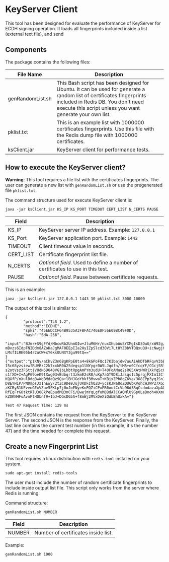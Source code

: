 # KeyServer Client 

This tool has been designed for evaluate the performance of KeyServer for ECDH signing operation. It loads all fingerprints included inside a list (external text file), and send

## Components

The package contains the following files:

 File Name        | Description
----------------- | ---------------------------------------
 genRandomList.sh | This Bash script has been designed for Ubuntu. It can be used for generate a random list of certificates fingerprints included in Redis DB. You don't need execute this script unless you want generate your own list.
 pklist.txt       | This is an example list with 1000000 certificates fingerprints. Use this file with the Redis dump file with 1000000 certificates.
 ksClient.jar    | KeyServer client for performance tests.


## How to execute the KeyServer client?

**Warning**: This tool requires a file list with the certificates fingerprints. The user can generate a new list with `genRandomList.sh` or use the pregenerated file `pklist.txt`.

The command structure used for execute KeyServer client is:

```
java -jar ksClient.jar KS_IP KS_PORT TIMEOUT CERT_LIST N_CERTS PAUSE
```

Field        | Description
------------ | -------------------------------------------
 KS_IP       | KeyServer server IP address. Example: `127.0.0.1`
 KS_Port     | KeyServer application port. Example: `1443`
 TIMEOUT     | Client timeout value in seconds.
 CERT_LIST   | Certificate fingerprint list file.
 N_CERTS     | *Optional field*. Used to define a number of certificates to use in this test.
 PAUSE       | *Optional field*. Pause between certificate requests.


This is an example:

```
java -jar ksClient.jar 127.0.0.1 1443 30 pklist.txt 3000 10000
```


The output of this tool is similar to:

```
{
        "protocol":"TLS 1.2",
        "method":"ECDHE",
        "spki":"45EEDCCF64B9535A3FBFAC746E8F56E09BC49F0D",
        "hash":"SHA-256",
        "input":"BJmr+S9gFYd/MbcwRb2UnmOIw+JluM6Hr/nuxXhubAu8YXMgIsD3OuG/xW92g/Y
mBvzs6IdpFNIDdm8AZoHaJgMAF0EEpIIa2HyIZpSlcd3OVi7Lt8YZ8bVTQQxuQU+icNwgjKinxOoMvCs
LMsfILRE05b4r2uCW+xY6ks0UNXY3gu99tQ=="
}
{"output":"p1KNy/aChvZ3n6BgKPpE0ta4+8kGPoFQc17KIbajdw7uuAiAhDTbRFqvV3bBpzoFD7833
15c68yzsiewfRUVRzC2k7xxkR0A2Sdegsp1lNYygr0W5LJqdfn/tM5+o0CfcqYF/CGcjSRlfYnLST6Nc
s2otVsz3FSttjVOdN5DO40VGjbLhbtRpgAmPYm3udU+T40FoAMuq2sRG5XAtHWRjXkYqSc6ZJgfbZQl8
s1fXD+I+AgPG9oeK9tXwg03vBdbqrt3zkmE2sR8/uKp7aGT9D8iJasqs1c5prqjFXIm13CfXuYpfjjov
KQXfP/nXulBdqBwWdBMdeQz9Qa+lBHJGoYbkf3MvwaT+KBjxZPb8qZ6Va/3O8EPp3yqJSn1NuyYNqPzJ
D8EYH1P/PN0mpsJz1nEwy/2tZC9De9JujUKDFzhQZU+ycsKJNa8oZQU6bKVohCWJWP27XGze9ZSdELlA
zKCBy81UEvvnGExVZuv5FKLp7j0oJoENyeKnPQZiCPxFR0outCcVb98d3RqCsdodazaXpAOAVyoq6Oui
RfEqFrG8tktRlU308kPeEpudMQ3nCFi/BwejmYqLgfuMDBdAlCCAQMlU9GpOLeBnoh4KXm00Q1zeSLBJ
kZOKNHFuAvnPtHObnf9+1bJ+DGsDG5A+f8mWj2MVxDeXiQdbBhUxkA="}

Test 47 Request Time: 129 ms
```

The first JSON contains the request from the KeyServer to the KeyServer Server. The second JSON is the response from the KeyServer. Finally, the last line contains the current test number (in this example, it's the number 47) and the time needed for complete this request.


## Create a new Fingerprint List

This tool requires a linux distribution with `redis-tool` installed on your system.

```
sudo apt-get install redis-tools
```

The user must include the number of random certificate fingerprints to include inside output list file. This script only works from the server where Redis is running.

Command structure:

```
genRandomList.sh NUMBER
```

Field        | Description
------------ | -------------------------------------------
 NUMBER      | Number of certificates inside list.

Example:

```
genRandomList.sh 1000
```
